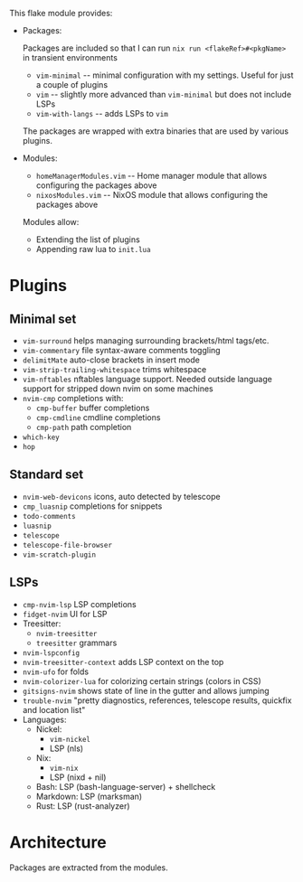 This flake module provides:

- Packages:
    
    Packages are included so that I can run `nix run <flakeRef>#<pkgName>` in
    transient environments

    - `vim-minimal` -- minimal configuration with my settings. Useful for just a
      couple of plugins
    - `vim` -- slightly more advanced than `vim-minimal` but does not include
      LSPs
    - `vim-with-langs` -- adds LSPs to `vim`

    The packages are wrapped with extra binaries that are used by various
    plugins.

- Modules:

    - `homeManagerModules.vim` -- Home manager module that allows configuring
      the packages above
    - `nixosModules.vim` -- NixOS module that allows configuring the packages
      above

    Modules allow:
    - Extending the list of plugins
    - Appending raw lua to `init.lua`

# Plugins

## Minimal set

- `vim-surround` helps managing surrounding brackets/html tags/etc.
- `vim-commentary` file syntax-aware comments toggling
- `delimitMate` auto-close brackets in insert mode
- `vim-strip-trailing-whitespace` trims whitespace
- `vim-nftables` nftables language support. Needed outside language support for
  stripped down nvim on some machines
- `nvim-cmp` completions with:
    - `cmp-buffer` buffer completions
    - `cmp-cmdline` cmdline completions
    - `cmp-path` path completion
- `which-key`
- `hop`

## Standard set
- `nvim-web-devicons` icons, auto detected by telescope
- `cmp_luasnip` completions for snippets
- `todo-comments`
- `luasnip`
- `telescope`
- `telescope-file-browser`
- `vim-scratch-plugin`

## LSPs
- `cmp-nvim-lsp` LSP completions
- `fidget-nvim` UI for LSP
- Treesitter:
    - `nvim-treesitter`
    - `treesitter` grammars
- `nvim-lspconfig`
- `nvim-treesitter-context` adds LSP context on the top
- `nvim-ufo` for folds
- `nvim-colorizer-lua` for colorizing certain strings (colors in CSS)
- `gitsigns-nvim` shows state of line in the gutter and allows jumping
- `trouble-nvim` "pretty diagnostics, references, telescope results, quickfix
  and location list"
- Languages:
    - Nickel:
        - `vim-nickel`
        - LSP (nls)
    - Nix:
        - `vim-nix`
        - LSP (nixd + nil)
    - Bash: LSP (bash-language-server) + shellcheck
    - Markdown: LSP (marksman)
    - Rust: LSP (rust-analyzer)

# Architecture

Packages are extracted from the modules.
